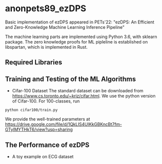 # anonpets89_ezDPS
Basic implementation of ezDPS appeared in PETs'22: "ezDPS: An Efficient and Zero-Knowledge Machine Learning Inference Pipeline"

The machine learning parts are implemented using Python 3.6, with sklearn package. The zero knowledge proofs for ML pipleline is established on libspartan, which is implemented in Rust. 

## Required Libraries

## Training and Testing of the ML Algorithms
* Cifar-100 Dataset
The standard dataset can be downloaded from https://www.cs.toronto.edu/~kriz/cifar.html. We use the python version of Cifar-100.
For 100-classes, run
```
python cifar100/train.py
```
We provide the well-trained parameters at https://drive.google.com/file/d/1QkLIS4UIKkGBKncBt7fm-GTyIMYTHkT6/view?usp=sharing

## The Performance of ezDPS
* A toy example on ECG dataset

